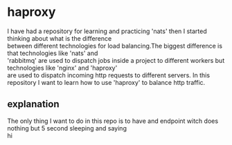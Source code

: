 # haproxy
I have had a repository for learning and practicing 'nats' then I started thinking about what is the difference <br/>
between different technologies for load balancing.The biggest difference is that technologies like 'nats' and<br/>
'rabbitmq' are used to dispatch jobs inside a project to different workers but technologies like 'nginx' and 'haproxy'<br/>
are used to dispatch incoming http requests to different servers.
In this repository I want to learn how to use 'haproxy' to balance http traffic.

## explanation
The only thing I want to do in this repo is to have and endpoint witch does nothing but 5 second sleeping and saying<br/>
hi   